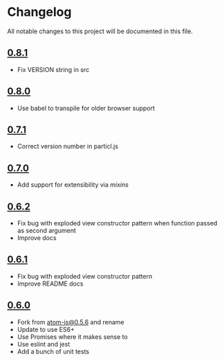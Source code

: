 # Changelog

All notable changes to this project will be documented in this file.

## [0.8.1](https://github.com/quaelin/particl/compare/v0.8.0...v0.8.1)

 - Fix VERSION string in src

## [0.8.0](https://github.com/quaelin/particl/compare/v0.7.1...v0.8.0)

 - Use babel to transpile for older browser support

## [0.7.1](https://github.com/quaelin/particl/compare/v0.7.0...v0.7.1)

 - Correct version number in particl.js

## [0.7.0](https://github.com/quaelin/particl/compare/v0.6.2...v0.7.0)

 - Add support for extensibility via _mixins_

## [0.6.2](https://github.com/quaelin/particl/compare/v0.6.1...v0.6.2)

 - Fix bug with exploded view constructor pattern when function passed as second
   argument
 - Improve docs

## [0.6.1](https://github.com/quaelin/particl/compare/v0.6.0...v0.6.1)

 - Fix bug with exploded view constructor pattern
 - Improve README docs

## [0.6.0](https://github.com/quaelin/particl/compare/atom0.5.6...v0.6.0)

 - Fork from atom-js@0.5.6 and rename
 - Update to use ES6+
 - Use Promises where it makes sense to
 - Use eslint and jest
 - Add a bunch of unit tests
